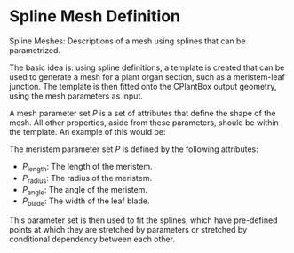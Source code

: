 # Spline Mesh Definition

Spline Meshes: Descriptions of a mesh using splines that can be parametrized.

The basic idea is: using spline definitions, a template is created that can be used to generate a mesh for a plant organ section, such as a meristem-leaf junction. The template is then fitted onto the CPlantBox output geometry, using the mesh parameters as input.

A mesh parameter set $P$ is a set of attributes that define the shape of the mesh. All other properties, aside from these parameters, should be within the template. An example of this would be:

The meristem parameter set $P$ is defined by the following attributes:
- $P_{\text{length}}$: The length of the meristem.
- $P_{\text{radius}}$: The radius of the meristem.
- $P_{\text{angle}}$: The angle of the meristem.
- $P_{\text{blade}}$: The width of the leaf blade.

This parameter set is then used to fit the splines, which have pre-defined points at which they are stretched by parameters or stretched by conditional dependency between each other.
